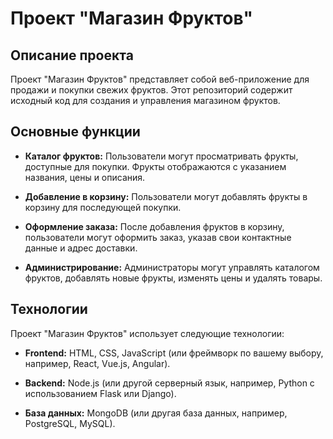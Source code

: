 # Проект "Магазин Фруктов"

## Описание проекта

Проект "Магазин Фруктов" представляет собой веб-приложение для продажи и покупки свежих фруктов. Этот репозиторий содержит исходный код для создания и управления магазином фруктов.

## Основные функции

- **Каталог фруктов:** Пользователи могут просматривать фрукты, доступные для покупки. Фрукты отображаются с указанием названия, цены и описания.

- **Добавление в корзину:** Пользователи могут добавлять фрукты в корзину для последующей покупки.

- **Оформление заказа:** После добавления фруктов в корзину, пользователи могут оформить заказ, указав свои контактные данные и адрес доставки.

- **Администрирование:** Администраторы могут управлять каталогом фруктов, добавлять новые фрукты, изменять цены и удалять товары.

## Технологии

Проект "Магазин Фруктов" использует следующие технологии:

- **Frontend:** HTML, CSS, JavaScript (или фреймворк по вашему выбору, например, React, Vue.js, Angular).

- **Backend:** Node.js (или другой серверный язык, например, Python с использованием Flask или Django).

- **База данных:** MongoDB (или другая база данных, например, PostgreSQL, MySQL).